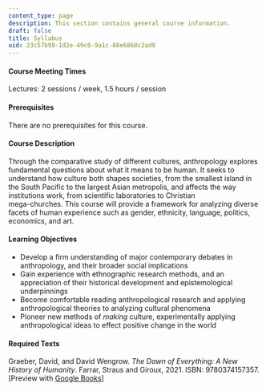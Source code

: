 ```yaml
---
content_type: page
description: This section contains general course information.
draft: false
title: Syllabus
uid: 23c57b99-1d2e-49c0-9a1c-88e6868c2ad9
---
```

#### Course Meeting Times

Lectures: 2 sessions / week, 1.5 hours / session

#### Prerequisites

There are no prerequisites for this course.

#### Course Description

Through the comparative study of different cultures, anthropology explores fundamental questions about what it means to be human. It seeks to understand how culture both shapes societies, from the smallest island in the South Pacific to the largest Asian metropolis, and affects the way institutions work, from scientific laboratories to Christian  
mega-churches. This course will provide a framework for analyzing diverse facets of human experience such as gender, ethnicity, language, politics, economics, and art.

#### Learning Objectives

- Develop a firm understanding of major contemporary debates in anthropology, and their broader social implications
- Gain experience with ethnographic research methods, and an appreciation of their historical development and epistemological underpinnings
- Become comfortable reading anthropological research and applying anthropological theories to analyzing cultural phenomena
- Pioneer new methods of *making* culture, experimentally applying anthropological ideas to effect positive change in the world

#### Required Texts

Graeber, David, and David Wengrow. *The Dawn of Everything: A New History of Humanity*. Farrar, Straus and Giroux, 2021. ISBN: ‎9780374157357. \[Preview with [Google Books](https://www.google.com/books/edition/The_Dawn_of_Everything/9xkQEAAAQBAJ?hl=en&gbpv=1)\]